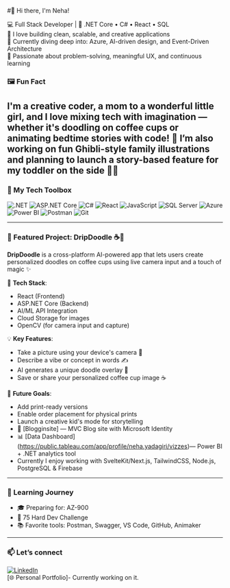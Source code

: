 #👋 Hi there, I'm Neha!

💻 Full Stack Developer | 💙 .NET Core • C# • React • SQL  
🚀 I love building clean, scalable, and creative applications  
🌱 Currently diving deep into: Azure, AI-driven design, and Event-Driven Architecture  
🧠 Passionate about problem-solving, meaningful UX, and continuous learning
### 🖼️ Fun Fact
I'm a creative coder, a mom to a wonderful little girl, and I love mixing tech with imagination — whether it's doodling on coffee cups or animating bedtime stories with code! 💫 I’m also working on fun Ghibli-style family illustrations and planning to launch a story-based feature for my toddler on the side 🎨✨
---

### 🔧 My Tech Toolbox
![.NET](https://img.shields.io/badge/-.NET-512BD4?logo=dotnet&logoColor=white&style=flat)
![ASP.NET Core](https://img.shields.io/badge/-ASP.NET_Core-512BD4?logo=dotnet&logoColor=white&style=flat)
![C#](https://img.shields.io/badge/-CSharp-239120?logo=c-sharp&logoColor=white&style=flat)
![React](https://img.shields.io/badge/-React-61DAFB?logo=react&logoColor=black&style=flat)
![JavaScript](https://img.shields.io/badge/-JavaScript-F7DF1E?logo=javascript&logoColor=black&style=flat)
![SQL Server](https://img.shields.io/badge/-SQL_Server-CC2927?logo=microsoft-sql-server&logoColor=white&style=flat)
![Azure](https://img.shields.io/badge/-Azure-0078D4?logo=azure-devops&logoColor=white&style=flat)
![Power BI](https://img.shields.io/badge/-PowerBI-F2C811?logo=power-bi&logoColor=black&style=flat)
![Postman](https://img.shields.io/badge/-Postman-FF6C37?logo=postman&logoColor=white&style=flat)
![Git](https://img.shields.io/badge/-Git-F05032?logo=git&logoColor=white&style=flat)

---

### 🌟 Featured Project: DripDoodle ☕🎨

**DripDoodle** is a cross-platform AI-powered app that lets users create personalized doodles on coffee cups using live camera input and a touch of magic ✨

📱 **Tech Stack**:  
- React (Frontend)  
- ASP.NET Core (Backend)  
- AI/ML API Integration  
- Cloud Storage for images  
- OpenCV (for camera input and capture)

💡 **Key Features**:
- Take a picture using your device's camera 📸
- Describe a vibe or concept in words ✍️
- AI generates a unique doodle overlay 🎨
- Save or share your personalized coffee cup image ☕

🎯 **Future Goals**:
- Add print-ready versions  
- Enable order placement for physical prints  
- Launch a creative kid's mode for storytelling
- 📝 [Blogginsite] — MVC Blog site with Microsoft Identity  
- 📊 [Data Dashboard] (https://public.tableau.com/app/profile/neha.yadagiri/vizzes)— Power BI + .NET analytics tool
- Currently I enjoy working with SvelteKit/Next.js, TailwindCSS, Node.js, PostgreSQL & Firebase

---

### 🌱 Learning Journey
- 🎓 Preparing for: AZ-900
- 🔄 75 Hard Dev Challenge
- 📚 Favorite tools: Postman, Swagger, VS Code, GitHub, Animaker

---

### 📫 Let’s connect
[![LinkedIn](https://img.shields.io/badge/-LinkedIn-blue?logo=linkedin&style=flat)]((https://www.linkedin.com/in/nehary/))  
[🌐 Personal Portfolio]- Currently working on it.




